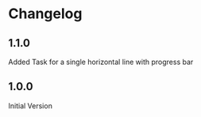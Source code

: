 # Changelog

## 1.1.0

Added Task for a single horizontal line with progress bar

## 1.0.0

Initial Version

